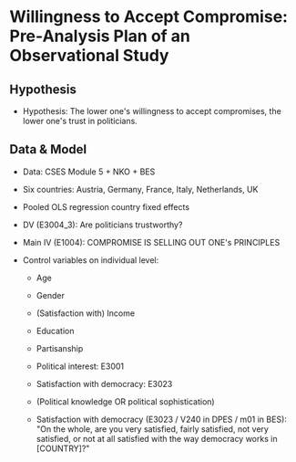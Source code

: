 # Willingness to Accept Compromise: Pre-Analysis Plan of an Observational Study
## Hypothesis
 - Hypothesis: The lower one's willingness to accept compromises, the lower one's trust in politicians.

## Data & Model
- Data: CSES Module 5 + NKO + BES
- Six countries: Austria, Germany, France, Italy, Netherlands, UK
- Pooled OLS regression country fixed effects
- DV (E3004_3): Are politicians trustworthy?
- Main IV (E1004): COMPROMISE IS SELLING OUT ONE's PRINCIPLES

- Control variables on individual level:
    - Age
    - Gender
    - (Satisfaction with) Income
    - Education

    - Partisanship
    - Political interest: E3001
    - Satisfaction with democracy: E3023
    - (Political knowledge OR political sophistication)
    - Satisfaction with democracy (E3023 / V240 in DPES / m01 in BES): "On the whole, are you very satisfied, fairly satisfied, not very satisfied, or not at all satisfied with the way democracy works in [COUNTRY]?"
